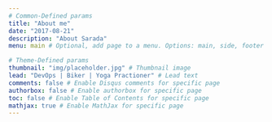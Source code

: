 ```yaml
---
# Common-Defined params
title: "About me"
date: "2017-08-21"
description: "About Sarada"
menu: main # Optional, add page to a menu. Options: main, side, footer

# Theme-Defined params
thumbnail: "img/placeholder.jpg" # Thumbnail image
lead: "DevOps | Biker | Yoga Practioner" # Lead text
comments: false # Enable Disqus comments for specific page
authorbox: false # Enable authorbox for specific page
toc: false # Enable Table of Contents for specific page
mathjax: true # Enable MathJax for specific page
---
```

